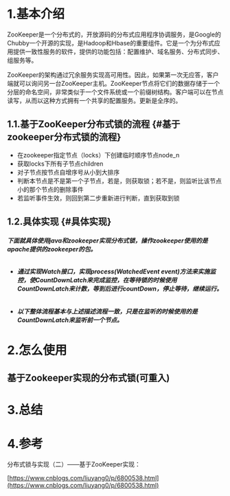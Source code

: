 # 1.基本介绍

ZooKeeper是一个分布式的，开放源码的分布式应用程序协调服务，是Google的Chubby一个开源的实现，是Hadoop和Hbase的重要组件。它是一个为分布式应用提供一致性服务的软件，提供的功能包括：配置维护、域名服务、分布式同步、组服务等。

ZooKeeper的架构通过冗余服务实现高可用性。因此，如果第一次无应答，客户端就可以询问另一台ZooKeeper主机。ZooKeeper节点将它们的数据存储于一个分层的命名空间，非常类似于一个文件系统或一个前缀树结构。客户端可以在节点读写，从而以这种方式拥有一个共享的配置服务。更新是全序的。

## 1.1.**基于ZooKeeper分布式锁的流程** {#基于zookeeper分布式锁的流程}

* 在zookeeper指定节点（locks）下创建临时顺序节点node\_n
* 获取locks下所有子节点children
* 对子节点按节点自增序号从小到大排序
* 判断本节点是不是第一个子节点，若是，则获取锁；若不是，则监听比该节点小的那个节点的删除事件
* 若监听事件生效，则回到第二步重新进行判断，直到获取到锁

## 1.2.**具体实现** {#具体实现}

###### **下面就具体使用java和zookeeper实现分布式锁，操作zookeeper使用的是apache提供的zookeeper的包。**

* ###### **通过实现Watch接口，实现process\(WatchedEvent event\)方法来实施监控，使CountDownLatch来完成监控，在等待锁的时候使用CountDownLatch来计数，等到后进行countDown，停止等待，继续运行。**
* ###### **以下整体流程基本与上述描述流程一致，只是在监听的时候使用的是CountDownLatch来监听前一个节点。**

# 2.怎么使用

## 基于Zookeeper实现的分布式锁\(可重入\)

# 3.总结

# 4.参考

分布式锁与实现（二）——基于ZooKeeper实现：

[https://www.cnblogs.com/liuyang0/p/6800538.html](https://www.cnblogs.com/liuyang0/p/6800538.html)

